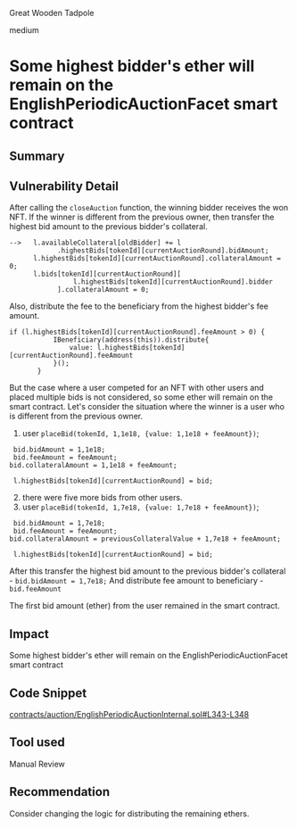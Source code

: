 Great Wooden Tadpole

medium

# Some highest bidder's ether will remain on the EnglishPeriodicAuctionFacet smart contract

## Summary

## Vulnerability Detail
After calling the `closeAuction` function, the winning bidder receives the won NFT. If the winner is different from the previous owner, then transfer the highest bid amount to the previous bidder's collateral. 
```solidity
-->   l.availableCollateral[oldBidder] += l
            .highestBids[tokenId][currentAuctionRound].bidAmount;
      l.highestBids[tokenId][currentAuctionRound].collateralAmount = 0;
      l.bids[tokenId][currentAuctionRound][
                l.highestBids[tokenId][currentAuctionRound].bidder
            ].collateralAmount = 0;
```
 Also, distribute the fee to the beneficiary from the highest bidder's fee amount.
 ```solidity
 if (l.highestBids[tokenId][currentAuctionRound].feeAmount > 0) {
            IBeneficiary(address(this)).distribute{
                value: l.highestBids[tokenId][currentAuctionRound].feeAmount
            }();
        }
 ```
 
But the case where a user competed for an NFT with other users and placed multiple bids is not considered, so some ether will remain on the smart contract.
Let's consider the situation where the winner is a user who is different from the previous owner.
1) user `placeBid(tokenId, 1,1e18, {value: 1,1e18 + feeAmount})`;
```solidity
 bid.bidAmount = 1,1e18;
 bid.feeAmount = feeAmount;
bid.collateralAmount = 1,1e18 + feeAmount;

 l.highestBids[tokenId][currentAuctionRound] = bid;
```
2) there were five more bids from other users.
3) user `placeBid(tokenId, 1,7e18, {value: 1,7e18 + feeAmount})`;
```solidity
 bid.bidAmount = 1,7e18;
 bid.feeAmount = feeAmount;
bid.collateralAmount = previousCollateralValue + 1,7e18 + feeAmount;

 l.highestBids[tokenId][currentAuctionRound] = bid;
```

After this transfer the highest bid amount to the previous bidder's collateral - `bid.bidAmount = 1,7e18;`
And distribute fee amount to beneficiary - `bid.feeAmount`

The first bid amount (ether) from the user remained in the smart contract.

## Impact
Some highest bidder's ether will remain on the EnglishPeriodicAuctionFacet smart contract

## Code Snippet
[contracts/auction/EnglishPeriodicAuctionInternal.sol#L343-L348](https://github.com/sherlock-audit/2024-02-radicalxchange/blob/main/pco-art/contracts/auction/EnglishPeriodicAuctionInternal.sol#L343-L348)

## Tool used

Manual Review

## Recommendation
Consider changing the logic for distributing the remaining ethers.
